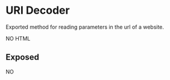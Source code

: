 # URI Decoder

Exported method for reading parameters in the url of a website.

NO HTML

## Exposed

NO
